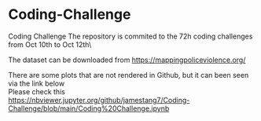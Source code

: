 # Coding-Challenge
Coding Challenge
The repository is commited to the 72h coding challenges from Oct 10th to Oct 12th\

The dataset can be downloaded from 
https://mappingpoliceviolence.org/

There are some plots that are not rendered in Github, but it can been seen via the link below\
Please check this\
https://nbviewer.jupyter.org/github/jamestang7/Coding-Challenge/blob/main/Coding%20Challenge.ipynb
